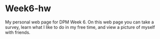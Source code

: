 # Week6-hw
 My personal web page for DPM Week 6. On this web page you can take a survey, learn what I like to do in my free time, and view a picture of myself with friends.
